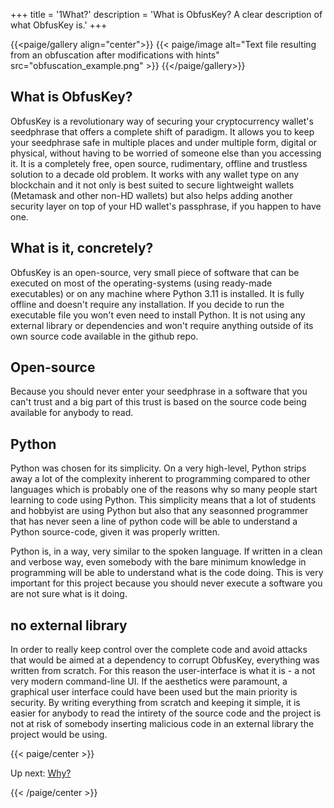 +++
title = '1What?'
description = 'What is ObfusKey? A clear description of what ObfusKey is.'
+++

{{<paige/gallery align="center">}}
{{< paige/image alt="Text file resulting from an obfuscation after modifications with hints" src="obfuscation_example.png" >}}
{{</paige/gallery>}}

## What is ObfusKey?

ObfusKey is a revolutionary way of securing your cryptocurrency wallet's seedphrase that offers a complete shift of paradigm. It allows you to keep your seedphrase safe in multiple places and under multiple form, digital or physical, without having to be worried of someone else than you accessing it. It is a completely free, open source, rudimentary, offline and trustless solution to a decade old problem. It works with any wallet type on any blockchain and it not only is best suited to secure lightweight wallets (Metamask and other non-HD wallets) but also helps adding another security layer on top of your HD wallet's passphrase, if you happen to have one. 

## What is it, concretely?

ObfusKey is an open-source, very small piece of software that can be executed on most of the operating-systems (using ready-made executables) or on any machine where Python 3.11 is installed. It is fully offline and doesn't require any installation. If you decide to run the executable file you won't even need to install Python. It is not using any external library or dependencies and won't require anything outside of its own source code available in the github repo. 

## Open-source

Because you should never enter your seedphrase in a software that you can't trust and a big part of this trust is based on the source code being available for anybody to read.

## Python

Python was chosen for its simplicity. On a very high-level, Python strips away a lot of the complexity inherent to programming compared to other languages which is probably one of the reasons why so many people start learning to code using Python. This simplicity means that a lot of students and hobbyist are using Python but also that any seasonned programmer that has never seen a line of python code will be able to understand a Python source-code, given it was properly written.

Python is, in a way, very similar to the spoken language. If written in a clean and verbose way, even somebody with the bare minimum knowledge in programming will be able to understand what is the code doing. This is very important for this project because you should never execute a software you are not sure what is it doing.

## no external library

In order to really keep control over the complete code and avoid attacks that would be aimed at a dependency to corrupt ObfusKey, everything was written from scratch. For this reason the user-interface is what it is - a not very modern command-line UI. If the aesthetics were paramount, a graphical user interface could have been used but the main priority is security. By writing everything from scratch and keeping it simple, it is easier for anybody to read the intirety of the source code and the project is not at risk of somebody inserting malicious code in an external library the project would be using.


{{< paige/center >}}

Up next: [Why?](../2why)

{{< /paige/center >}}
